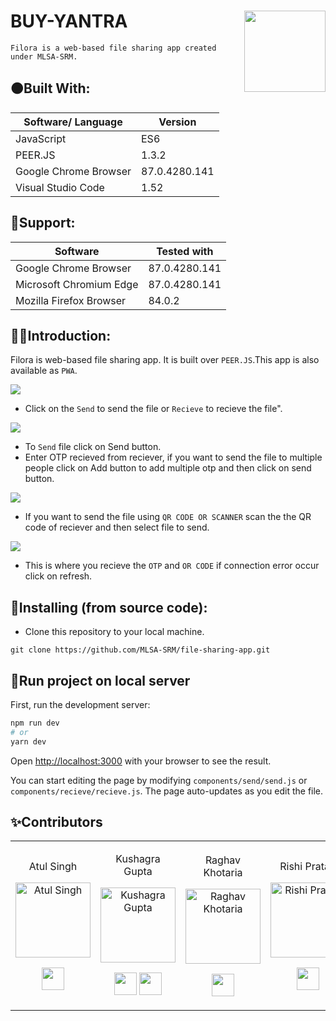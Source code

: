 # BUY-YANTRA <img src=https://w7.pngwing.com/pngs/621/196/png-transparent-e-commerce-logo-logo-e-commerce-electronic-business-ecommerce-angle-text-service.png width=130 align='right'>

`Filora is a web-based file sharing app created under MLSA-SRM.` 
## 🟠Built With:
| Software/ Language | Version |
|----------|---------|
| JavaScript | ES6 |
| PEER.JS | 1.3.2 |
| Google Chrome Browser | 87.0.4280.141 |
| Visual Studio Code | 1.52 |
## 🔴Support:
| Software | Tested with |
|----------|-------------|
| Google Chrome Browser | 87.0.4280.141 |
| Microsoft Chromium Edge | 87.0.4280.141 |
| Mozilla Firefox Browser | 84.0.2 |

## 🔶🔶Introduction:
Filora is web-based file sharing app. It is built over `PEER.JS`.This app is also available as `PWA`.

![](https://github.com/RishiPratap/file-sharing-app/blob/main/public/capture%20(1).jpeg)

* Click on the `Send` to send the file or `Recieve` to recieve the file".

![](https://github.com/RishiPratap/file-sharing-app/blob/main/public/capture%20(2).jpeg)

* To `Send` file click on Send button.
* Enter OTP recieved from reciever, if you want to send the file to multiple people click on Add button to add multiple otp and then click on send button.

![](https://github.com/RishiPratap/file-sharing-app/blob/main/public/capture%20(3).jpeg)

* If you want to send the file using `QR CODE OR SCANNER` scan the the QR code of reciever and then select file to send.

![](https://github.com/RishiPratap/file-sharing-app/blob/main/public/capture%20(4).jpeg)

* This is where you recieve the `OTP` and `OR CODE` if connection error occur click on refresh. 
## 🌈Installing (from source code):

* Clone this repository to your local machine.
```
git clone https://github.com/MLSA-SRM/file-sharing-app.git
```
## 📢Run project on local server

First, run the development server:

```bash
npm run dev
# or
yarn dev
```
Open [http://localhost:3000](http://localhost:3000) with your browser to see the result.

You can start editing the page by modifying `components/send/send.js` or `components/recieve/recieve.js`. The page auto-updates as you edit the file.


 ## ✨Contributors

<table>
<tr align="center">




<td>

Atul Singh

<p align="center">
<img src = "https://avatars.githubusercontent.com/u/64461846?v=4"  height="120" alt="Atul Singh">
</p>
<p align="center">
<a href = "https://github.com/SirAtul1204"><img src = "http://www.iconninja.com/files/241/825/211/round-collaboration-social-github-code-circle-network-icon.svg" width="36" height = "36"/></a>
</p>
</td>

<td>

Kushagra Gupta

<p align="center">
<img src = "https://avatars.githubusercontent.com/u/60519359?v=4"  height="120" alt="Kushagra Gupta">
</p>
<p align="center">
<a href = "https://github.com/KG-1510"><img src = "http://www.iconninja.com/files/241/825/211/round-collaboration-social-github-code-circle-network-icon.svg" width="36" height = "36"/></a>
<a href = "https://www.linkedin.com/in/kg1510/">
<img src = "http://www.iconninja.com/files/863/607/751/network-linkedin-social-connection-circular-circle-media-icon.svg" width="36" height="36"/>
</a>
</p>
</td>
  
  <td>

Raghav Khotaria

<p align="center">
<img src = "https://avatars.githubusercontent.com/u/63222090?v=4"  height="120" alt="Raghav Khotaria">
</p>
<p align="center">
<a href = "https://github.com/raghav13901"><img src = "http://www.iconninja.com/files/241/825/211/round-collaboration-social-github-code-circle-network-icon.svg" width="36" height = "36"/></a>
</p>
</td>

<td>

Rishi Pratap

<p align="center">
<img src = "https://avatars.githubusercontent.com/u/72687585?v=4"  height="120" alt="Rishi Pratap">
</p>
<p align="center">
<a href = "https://github.com/RishiPratap"><img src = "http://www.iconninja.com/files/241/825/211/round-collaboration-social-github-code-circle-network-icon.svg" width="36" height = "36"/></a>
</p>
</td>
  </tr>
  </table>
